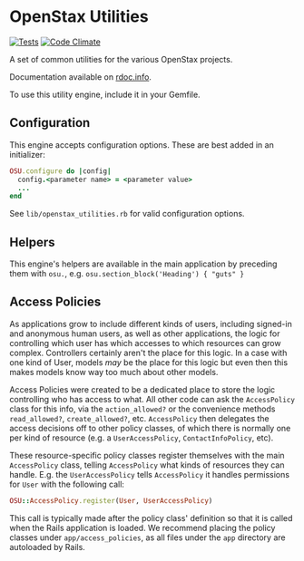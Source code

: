 OpenStax Utilities
==================

[![Tests](https://github.com/openstax/openstax_utilities/workflows/Tests/badge.svg)](https://github.com/openstax/openstax_utilities/actions?query=workflow:Tests)
[![Code Climate](https://codeclimate.com/github/openstax/openstax_utilities.png)](https://codeclimate.com/github/openstax/openstax_utilities)

A set of common utilities for the various OpenStax projects.

Documentation available on [rdoc.info](http://rdoc.info/github/openstax/openstax_utilities/master/frames).

To use this utility engine, include it in your Gemfile.

## Configuration

This engine accepts configuration options. These are best added in an initializer:

```rb
OSU.configure do |config|
  config.<parameter name> = <parameter value>
  ...
end
```

See `lib/openstax_utilities.rb` for valid configuration options.

## Helpers

This engine's helpers are available in the main application by preceding them with `osu.`, e.g. `osu.section_block('Heading') { "guts" }`

## Access Policies

As applications grow to include different kinds of users, including signed-in and anonymous human users, as well as other applications, the logic for controlling which user has which accesses to which resources can grow complex.  Controllers certainly aren't the place for this logic.  In a case with one kind of User, models *may* be the place for this logic but even then this makes models know way too much about other models.

Access Policies were created to be a dedicated place to store the logic controlling who has access to what.  All other code can ask the `AccessPolicy` class for this info, via the `action_allowed?` or the convenience methods `read_allowed?`, `create_allowed?`, etc.  `AccessPolicy` then delegates the access decisions off to other policy classes, of which there is normally one per kind of resource (e.g. a `UserAccessPolicy`, `ContactInfoPolicy`, etc).

These resource-specific policy classes register themselves with the main `AccessPolicy` class, telling `AccessPolicy` what kinds of resources they can handle.  E.g. the `UserAccessPolicy` tells `AccessPolicy` it handles permissions for `User` with the following call:

```rb
OSU::AccessPolicy.register(User, UserAccessPolicy)
```

This call is typically made after the policy class' definition so that it is called when the Rails application is loaded. We recommend placing the policy classes under `app/access_policies`, as all files under the `app` directory are autoloaded by Rails.
